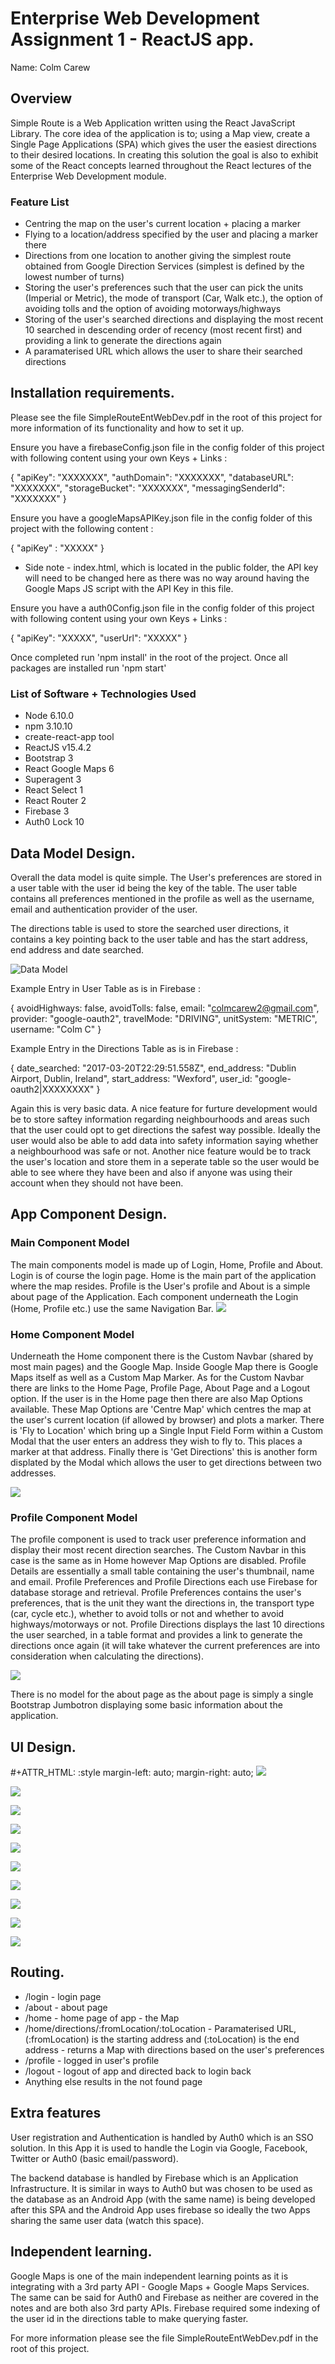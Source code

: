 # Enterprise Web Development Assignment 1 - ReactJS app.

Name: Colm Carew

## Overview
Simple Route is a Web Application written using the React JavaScript Library. The core idea of the application is to; using a Map view, create a Single Page Applications (SPA) which gives the user the easiest directions to their desired locations. In creating this solution the goal is also to exhibit some of the React concepts learned throughout the React lectures of the Enterprise Web Development module.


### Feature List
  
 + Centring the map on the user's current location + placing a marker
 + Flying to a location/address specified by the user and placing a marker there
 + Directions from one location to another giving the simplest route obtained from Google Direction Services (simplest is defined by the lowest number of turns)
 + Storing the user's preferences such that the user can pick the units (Imperial or Metric), the mode of transport (Car, Walk etc.), the option of avoiding tolls and the option of avoiding motorways/highways
 + Storing of the user's searched directions and displaying the most recent 10 searched in descending order of recency (most recent first) and providing a link to generate the directions again
 + A paramaterised URL which allows the user to share their searched directions

## Installation requirements.
Please see the file SimpleRouteEntWebDev.pdf in the root of this project for more information of its functionality and how to set it up.

Ensure you have a firebaseConfig.json file in the config folder of this project with following content using your own Keys + Links :

{
    "apiKey": "XXXXXXX",
    "authDomain": "XXXXXXX",
    "databaseURL": "XXXXXXX",
    "storageBucket": "XXXXXXX",
    "messagingSenderId": "XXXXXXX"
}

Ensure you have a googleMapsAPIKey.json file in the config folder  of this project with the following content :

{
  "apiKey" : "XXXXX"
}

- Side note - index.html, which is located in the public folder, the API key will need to be changed here as there was no way around having the Google Maps JS script with the API Key in this file.


Ensure you have a  auth0Config.json file in the config folder  of this project with following content using your own Keys + Links :

{
  "apiKey": "XXXXX",
  "userUrl": "XXXXX"
}

Once completed run 'npm install' in the root of the project.
Once all packages are installed run 'npm start'

### List of Software + Technologies Used
+ Node 6.10.0
+ npm 3.10.10
+ create-react-app tool
+ ReactJS v15.4.2
+ Bootstrap 3
+ React Google Maps 6
+ Superagent 3
+ React Select 1
+ React Router 2
+ Firebase 3
+ Auth0 Lock 10

## Data Model Design.

Overall the data model is quite simple. The User's preferences are stored in a user table with the user id being the key of the table. The user table contains all preferences mentioned in the profile as well as the username, email and authentication provider of the user.

The directions table is used to store the searched user directions, it contains a key pointing back to the user table and has the start address, end address and date searched.

![Data Model][dataModel]

Example Entry in User Table as is in Firebase :

{
	avoidHighways: false,
	avoidTolls: false,
	email: "colmcarew2@gmail.com",
	provider: "google-oauth2",
	travelMode: "DRIVING",
	unitSystem: "METRIC",
	username: "Colm C"
}

Example Entry in the Directions Table as is in Firebase :

{
	date_searched: "2017-03-20T22:29:51.558Z",
	end_address: "Dublin Airport, Dublin, Ireland",
	start_address: "Wexford",
	user_id: "google-oauth2|XXXXXXXX"
}

Again this is very basic data. A nice feature for furture development would be to store saftey information regarding neighbourhoods and areas such that the user could opt to get directions the safest way possible. Ideally the user would also be able to add data into safety information saying whether a neighbourhood was safe or not. Another nice feature would be to track the user's location and store them in a seperate table so the user would be able to see where they have been and also if anyone was using their account when they should not have been.

## App Component Design.

### Main Component Model

The main components model is made up of Login, Home, Profile and About. Login is of course the login page. Home is the main part of the application where the map resides. Profile is the User's profile and About is a simple about page of the Application. Each component underneath the Login (Home, Profile etc.) use the same Navigation Bar.
![][mainModel]

### Home Component Model

Underneath the Home component there is the Custom Navbar (shared by most main pages) and the Google Map. Inside Google Map there is Google Maps itself as well as a Custom Map Marker. As for the Custom Navbar there are links to the Home Page, Profile Page, About Page and a Logout option. If the user is in the Home page then there are also Map Options available. These Map Options are 'Centre Map' which centres the map at the user's current location (if allowed by browser) and plots a marker. There is 'Fly to Location' which bring up a Single Input Field Form within a Custom Modal that the user enters an address they wish to fly to. This places a marker at that address. Finally there is 'Get Directions' this is another form displated by the Modal which allows the user to get directions between two addresses.

![][homeModel]

### Profile Component Model

The profile component is used to track user preference information and display their most recent direction searches. The Custom Navbar in this case is the same as in Home however Map Options are disabled. Profile Details are essentially a small table containing the user's thumbnail, name and email. Profile Preferences and Profile Directions each use Firebase for database storage and retrieval. Profile Preferences contains the user's preferences, that is the unit they want the directions in, the transport type (car, cycle etc.), whether to avoid tolls or not and whether to avoid highways/motorways or not. Profile Directions displays the last 10 directions the user searched, in a table format and provides a link to generate the directions once again (it will take whatever the current preferences are into consideration when calculating the directions).

![][profileModel]

There is no model for the about page as the about page is simply a single Bootstrap Jumbotron displaying some basic information about the application.

## UI Design.

#+ATTR_HTML: :style margin-left: auto; margin-right: auto;
![][loginScreen]

![][loginMenu]

![][homeScreenMap]

![][flyToLocation]

![][directionsForm]

![][mapWithDirections]

![][profileBasicInfo]

![][preferences]

![][directionsTable]

![][aboutPage]

## Routing.
+ /login - login page
+ /about - about page
+ /home - home page of app - the Map
+ /home/directions/:fromLocation/:toLocation - Paramaterised URL, (:fromLocation) is the starting address and (:toLocation) is the end address - returns a Map with directions based on the user's preferences
+ /profile - logged in user's profile
+ /logout - logout of app and directed back to login back
+ Anything else results in the not found page

## Extra features

User registration and Authentication is handled by Auth0 which is an SSO solution. In this App it is used to handle the Login via Google, Facebook, Twitter or Auth0 (basic email/password).

The backend database is handled by Firebase which is an Application Infrastructure. It is similar in ways to Auth0 but was chosen to be used as the database as an Android App (with the same name) is being developed after this SPA and the Android App uses firebase so ideally the two Apps sharing the same user data (watch this space). 

## Independent learning.
Google Maps is one of the main independent learning points as it is integrating with a 3rd party API - Google Maps + Google Maps Services. The same can be said for Auth0 and Firebase as neither are covered in the notes and are both also 3rd party APIs. Firebase required some indexing of the user id in the directions table to make querying faster.

For more information please see the file SimpleRouteEntWebDev.pdf in the root of this project.


[dataModel]: ./readmeResources/SimpleRouteReactDataModel.png
[homeModel]: ./readmeResources/SimpleRouteReactHomeModel.png
[mainModel]: ./readmeResources/SimpleRouteReactMainModel.png
[profileModel]: ./readmeResources/SimpleRouteReactProfileModel.png
[homeScreenMap]: ./readmeResources/homeScreenMap.png
[loginMenu]: ./readmeResources/loginMenu.png
[loginScreen]: ./readmeResources/loginScreen.png
[profileBasicInfo]: ./readmeResources/profileBasicInfo.png
[mapWithDirections]: ./readmeResources/mapWithDirections.png
[flyToLocation]: ./readmeResources/flyToLocation.png
[directionsForm]: ./readmeResources/getDirectionForm.png
[aboutPage]: ./readmeResources/aboutPage.png
[directionsTable]: ./readmeResources/directionTable.png
[preferences]: ./readmeResources/preferences.png